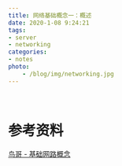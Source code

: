 ```yaml
---
title: 网络基础概念一：概述
date: 2020-1-08 9:24:21
tags: 
- server
- networking
categories:
- notes
photo: 
    - /blog/img/networking.jpg
---
```

<br>
<!--more-->




# 参考资料

[鸟哥 - 基础网路概念](http://linux.vbird.org/linux_server/0110network_basic.php)